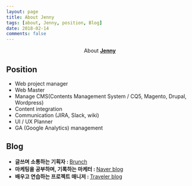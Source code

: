 ```yaml
---
layout: page
title: About Jenny
tags: [about, Jenny, position, Blog]
date: 2018-02-14
comments: false
---
```


<center>About <a href="https://www.linkedin.com/in/jenny-jang"><b>Jenny</b></a></center>

## Position
* Web project manager
* Web Master
* Manage CMS(Contents Management System / CQ5, Magento, Drupal, Wordpress)
* Content integration
* Communication (JIRA, Slack, wiki)
* UI / UX Planner
* GA (Google Analytics) management

## Blog
* <b>글쓰며 소통하는 기획자 : </b><a href="https://brunch.co.kr/@bigpicture">Brunch</a>
* <b>마케팅을 공부하며, 기록하는 마케터 : </b><a href="https://blog.naver.com/syjang3689">Naver blog</a>
* <b>배우고 연습하는 프로젝트 매니저 : </b><a href="http://bigpicture.dothome.co.kr/">Traveler blog</a>


<!-- ## Preview

{% capture images %}
    https://cloud.githubusercontent.com/assets/754514/14509720/61c61058-01d6-11e6-93ab-0918515ecd56.png
    https://cloud.githubusercontent.com/assets/754514/14509716/61ac6c8e-01d6-11e6-879f-8308883de790.png
{% endcapture %}
{% include gallery images=images caption="Screenshots of Moon Theme" cols=2 %}

See a [live version of Moon](http://taylantatli.github.io/Moon) hosted on GitHub.

## Getting Started

To learn how to install and use this theme check out the [Setup Guide](http://taylantatli.me/Moon/moon-theme/) for more information.

[Install Moon](https://github.com/TaylanTatli/Moon){: .btn} -->
